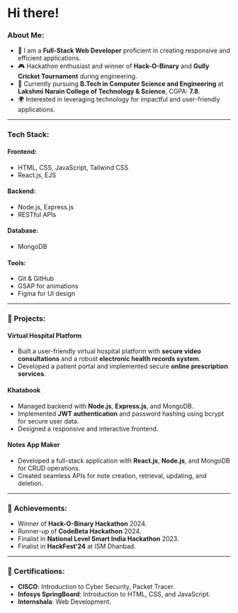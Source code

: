 # Hi there!&#x20;

### &#x20;About Me:

- 💼 I am a **Full-Stack Web Developer** proficient in creating responsive and efficient applications.
- 🎮 Hackathon enthusiast and winner of **Hack-O-Binary** and **Gully Cricket Tournament** during engineering.
- 📖 Currently pursuing **B.Tech in Computer Science and Engineering** at **Lakshmi Narain College of Technology & Science**, CGPA: **7.8**.
- 🌍 Interested in leveraging technology for impactful and user-friendly applications.

---

### &#x20;Tech Stack:

#### Frontend:

- HTML, CSS, JavaScript, Tailwind CSS
- React.js, EJS

#### Backend:

- Node.js, Express.js
- RESTful APIs

#### Database:

- MongoDB

#### Tools:

- Git & GitHub
- GSAP for animations
- Figma for UI design

---

### 🚀 Projects:

#### **Virtual Hospital Platform**

- Built a user-friendly virtual hospital platform with **secure video consultations** and a robust **electronic health records system**.
- Developed a patient portal and implemented secure **online prescription services**.

#### **Khatabook**

- Managed backend with **Node.js**, **Express.js**, and MongoDB.
- Implemented **JWT authentication** and password hashing using bcrypt for secure user data.
- Designed a responsive and interactive frontend.

#### **Notes App Maker**

- Developed a full-stack application with **React.js**, **Node.js**, and MongoDB for CRUD operations.
- Created seamless APIs for note creation, retrieval, updating, and deletion.

---

### 🌟 Achievements:

- Winner of **Hack-O-Binary Hackathon** 2024.
- Runner-up of **CodeBeta Hackathon** 2024.
- Finalist in **National Level Smart India Hackathon** 2023.
- Finalist in **HackFest’24** at ISM Dhanbad.

---

### 🔗 Certifications:

- **CISCO**: Introduction to Cyber Security, Packet Tracer.
- **Infosys SpringBoard**: Introduction to HTML, CSS, and JavaScript.
- **Internshala**: Web Development.

